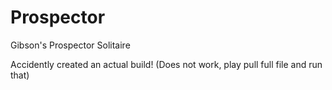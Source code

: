 # Prospector
Gibson's Prospector Solitaire

Accidently created an actual build! (Does not work, play pull full file and run that)